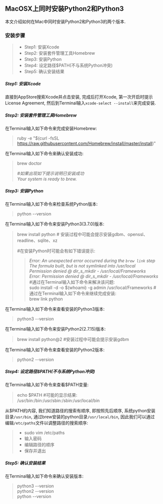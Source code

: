 ## **MacOSX上同时安装Python2和Python3**

本文介绍如何在Mac中同时安装Python2和Python3的两个版本.

### 安装步骤
> - Step1: 安装Xcode
> - Step2: 安装套件管理工具Homebrew
> - Step3: 安装Python
> - Step4: 设定路径$PATH(不与系统Python冲突)
> - Step5: 确认安装结果

##### Step1: 安装Xcode
直接到AppStore搜索Xcode并点击安装, 完成后打开Xcode, 第一次开启时提示License Agreement, 然后到Terminal输入`xcode-select --install`来完成安装.

##### Step2: 安装套件管理工具Homebrew
在Terminal输入如下命令来完成安装Homebrew:
> ruby -e "$(curl -fsSL https://raw.githubusercontent.com/Homebrew/install/master/install)"

在Terminal输入如下命令来确认安装成功:
> brew doctor<br>
>
> *#如果出现如下提示说明已安装成功<br>
> Your system is ready to brew.*

##### Step3: 安装Python
在Terminal输入如下命令来检查系统Python版本:
> python --version

在Terminal输入如下命令来安装Python3(3.7.0)版本:
> brew install python # 安装过程中可能会提示安装gdbm、openssl、readline、sqlite、xz
>
> #在安装Python时可能会有如下错误提示:<br>
> > *Error: An unexpected error occurred during the `brew link` step
> > The formula built, but is not symlinked into /usr/local
> > Permission denied @ dir_s_mkdir - /usr/local/Frameworks*<br>
> > *Error: Permission denied @ dir_s_mkdir - /usr/local/Frameworks*
> #通过在Terminal输入如下命令来解决该问题:<br>
> sudo install -d -o $(whoami) -g admin /usr/local/Frameworks
> #通过在Terminal输入如下命令来继续完成安装:<br>
> brew link python

在Terminal输入如下命令来查看安装的Python3版本:
> python3 --version

在Terminal输入如下命令来安装Python2(2.7.15)版本:
> brew install python@2 #安装过程中可能会提示安装gdbm

在Terminal输入如下命令来查看安装的Python2版本:
> python2 --version

##### Step4: 设定路径$PATH(不与系统Python冲突)
在Terminal输入如下命令来查看$PATH变量:
> echo $PATH
> #可能的显示结果: /usr/bin:/bin:/usr/sbin:/sbin:/usr/local/bin

从$PATH的内容, 我们知道路径的搜索有顺序, 即按照先后顺序, 系统python安装目录`/usr/bin`, 通过brew安装的python目录`/usr/local/bin`, 因此我们可以通过编辑`/etc/paths`文件以调整路径的搜索顺序:
> - sudo vim /etc/paths<br>
> - 输入密码<br>
> - 编辑路径的顺序<br>
> - 保存并退出

##### Step5: 确认安装结果
在Terminal输入如下命令来确认安装版本:
> python3 --version<br>
> python2 --version<br>
> python --version
